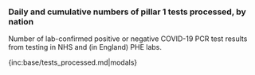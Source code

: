 ### Daily and cumulative numbers of pillar 1 tests processed, by nation

Number of lab-confirmed positive or negative COVID-19 PCR test results from testing in NHS and (in England) PHE labs.

{inc:base/tests_processed.md|modals}